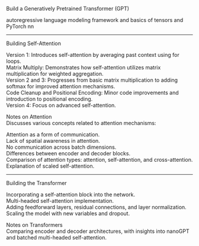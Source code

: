 Build a Generatively Pretrained Transformer (GPT)

autoregressive language modeling framework and basics of tensors and PyTorch nn  
    
      
----    
      
Building Self-Attention

Version 1: Introduces self-attention by averaging past context using for loops.  
Matrix Multiply: Demonstrates how self-attention utilizes matrix multiplication for weighted aggregation.  
Version 2 and 3: Progresses from basic matrix multiplication to adding softmax for improved attention mechanisms.  
Code Cleanup and Positional Encoding: Minor code improvements and introduction to positional encoding.  
Version 4: Focus on advanced self-attention.

Notes on Attention  
Discusses various concepts related to attention mechanisms:  

Attention as a form of communication.  
Lack of spatial awareness in attention.  
No communication across batch dimensions.  
Differences between encoder and decoder blocks.  
Comparison of attention types: attention, self-attention, and cross-attention.  
Explanation of scaled self-attention.  

---

Building the Transformer   

Incorporating a self-attention block into the network.  
Multi-headed self-attention implementation.  
Adding feedforward layers, residual connections, and layer normalization.  
Scaling the model with new variables and dropout.  

Notes on Transformers  
Comparing encoder and decoder architectures, with insights into nanoGPT and batched multi-headed self-attention.  
